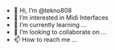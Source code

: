 - 👋 Hi, I’m @tekno808
- 👀 I’m interested in Midi Interfaces
- 🌱 I’m currently learning ...
- 💞️ I’m looking to collaborate on ...
- 📫 How to reach me ...

<!---
tekno808/tekno808 is a ✨ special ✨ repository because its `README.md` (this file) appears on your GitHub profile.
You can click the Preview link to take a look at your changes.
--->
